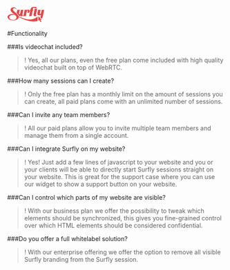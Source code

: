 ![logo](../images/logosmall.png)

#Functionality

###Is videochat included?

>! Yes, all our plans, even the free plan come included with high quality videochat built on top of WebRTC.

###How many sessions can I create?

>! Only the free plan has a monthly limit on the amount of sessions you can create, all paid plans come with an unlimited number of sessions.

###Can I invite any team members?

>! All our paid plans allow you to invite multiple team members and manage them from a single account.

###Can I integrate Surfly on my website?

>! Yes! Just add a few lines of javascript to your website and you or your clients will be able to directly start Surfly sessions straight on your website. This is great for the support case where you can use our widget to show a support button on your website.

###Can I control which parts of my website are visible?

>! With our business plan we offer the possibility to tweak which elements should be synchronized, this gives you fine-grained control over which HTML elements should be considered confidential.

###Do you offer a full whitelabel solution?

>! With our enterprise offering we offer the option to remove all visible Surfly branding from the Surfly session.

